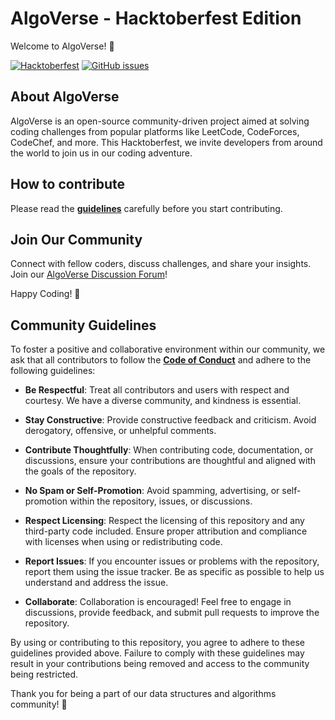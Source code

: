 # AlgoVerse - Hacktoberfest Edition

Welcome to AlgoVerse! 🚀

[![Hacktoberfest](https://img.shields.io/badge/Hacktoberfest-Friendly-blueviolet)](https://hacktoberfest.digitalocean.com/)
[![GitHub issues](https://img.shields.io/github/issues/vishal-kumar-paswan/AlgoVerse)](https://github.com/vishal-kumar-paswan/AlgoVerse/issues)


## About AlgoVerse

AlgoVerse is an open-source community-driven project aimed at solving coding challenges from popular platforms like LeetCode, CodeForces, CodeChef, and more. This Hacktoberfest, we invite developers from around the world to join us in our coding adventure.

## How to contribute
Please read the <b>[guidelines](CONTRIBUTING.md)</b> carefully before you start contributing.

## Join Our Community

Connect with fellow coders, discuss challenges, and share your insights. Join our [AlgoVerse Discussion Forum](https://github.com/vishal-kumar-paswan/AlgoVerse/discussions)!

Happy Coding! 🎉

## Community Guidelines

To foster a positive and collaborative environment within our community, we ask that all contributors to follow the <b>[Code of Conduct](CODE_OF_CONDUCT.md)</b> and adhere to the following guidelines:

- <b>Be Respectful</b>: Treat all contributors and users with respect and courtesy. We have a diverse community, and kindness is essential.

- <b>Stay Constructive</b>: Provide constructive feedback and criticism. Avoid derogatory, offensive, or unhelpful comments.

- <b>Contribute Thoughtfully</b>: When contributing code, documentation, or discussions, ensure your contributions are thoughtful and aligned with the goals of the repository.

- <b>No Spam or Self-Promotion</b>: Avoid spamming, advertising, or self-promotion within the repository, issues, or discussions.

- <b>Respect Licensing</b>: Respect the licensing of this repository and any third-party code included. Ensure proper attribution and compliance with licenses when using or redistributing code.

- <b>Report Issues</b>: If you encounter issues or problems with the repository, report them using the issue tracker. Be as specific as possible to help us understand and address the issue.

- <b>Collaborate</b>: Collaboration is encouraged! Feel free to engage in discussions, provide feedback, and submit pull requests to improve the repository.

By using or contributing to this repository, you agree to adhere to these guidelines provided above. Failure to comply with these guidelines may result in your contributions being removed and access to the community being restricted.

Thank you for being a part of our data structures and algorithms community! 💌
